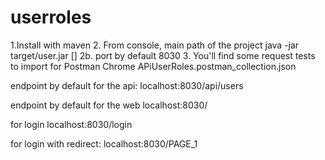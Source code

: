 # userroles

1.Install with maven
2. From console, main path of the project
java -jar target/user.jar [<port>]
2b. port by default 8030
3. You'll find some request tests to import for Postman Chrome
APiUserRoles.postman_collection.json

endpoint by default for the api:
localhost:8030/api/users

endpoint by default for the web
localhost:8030/

for login
localhost:8030/login

for login with redirect:
localhost:8030/PAGE_1

